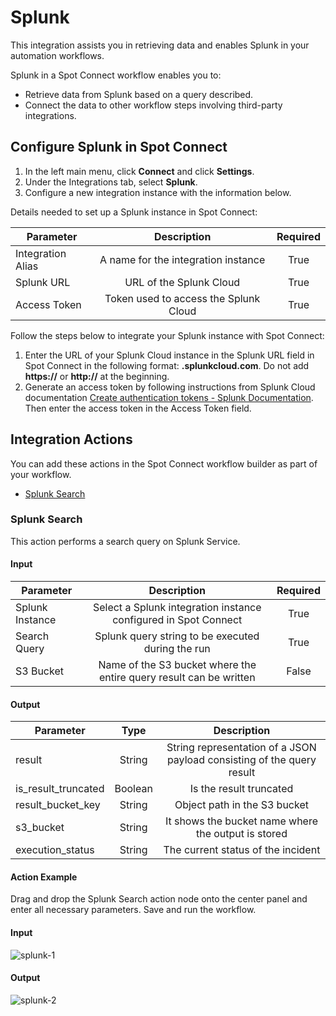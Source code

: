 # Splunk

This integration assists you in retrieving data and enables Splunk in your automation workflows. 

Splunk in a Spot Connect workflow enables you to: 
* Retrieve data from Splunk based on a query described. 
* Connect the data to other workflow steps involving third-party integrations. 

## Configure Splunk in Spot Connect 

1. In the left main menu, click **Connect** and click **Settings**.  
2. Under the Integrations tab, select **Splunk**. 
3. Configure a new integration instance with the information below.

Details needed to set up a Splunk instance in Spot Connect: 

|       Parameter         |                   Description              |      Required  |
|-------------------------|:------------------------------------------:|:--------------:|
|      Integration Alias  |     A name for the integration instance    |     True       |
|      Splunk URL         |     URL of the Splunk Cloud                |     True       |
|      Access Token       |     Token used to access the Splunk Cloud  |     True       |

Follow the steps below to integrate your Splunk instance with Spot Connect: 

1. Enter the URL of your Splunk Cloud instance in the Splunk URL field in Spot Connect in the following format: **<yoursubdomain>.splunkcloud.com**. Do not add **https://** or **http://** at the beginning. 
2. Generate an access token by following instructions from Splunk Cloud documentation [Create authentication tokens - Splunk Documentation](https://docs.splunk.com/Documentation/SplunkCloud/latest/Security/CreateAuthTokens). Then enter the access token in the Access Token field.

## Integration Actions 

You can add these actions in the Spot Connect workflow builder as part of your workflow.  

* [Splunk Search](https://docs.spot.io/spot-connect/integrations/splunk?id=splunk-search) 

### Splunk Search 

This action performs a search query on Splunk Service. 

#### Input 

|       Parameter       |                                 Description                             |      Required  |
|-----------------------|:-----------------------------------------------------------------------:|:--------------:|
|      Splunk Instance  |     Select a Splunk integration instance configured in Spot Connect     |     True       |
|      Search Query     |     Splunk query string to be executed during the run                   |     True       |
|      S3 Bucket        |     Name of the S3 bucket where the entire query result can be written  |     False      |

#### Output  

|       Parameter           |       Type   |                                   Description                               |
|---------------------------|:------------:|:---------------------------------------------------------------------------:|
|      result               |     String   |     String representation of a JSON payload consisting of the query result  |
|      is_result_truncated  |     Boolean  |     Is the result truncated                                                 |
|      result_bucket_key    |     String   |     Object path in the S3 bucket                                            |
|      s3_bucket            |     String   |     It shows the bucket name where the output is stored                     |
|      execution_status     |     String   |     The current status of the incident                                      |


#### Action Example 

Drag and drop the Splunk Search action node onto the center panel and enter all necessary parameters. Save and run the workflow. 

#### Input 

![splunk-1](https://github.com/spotinst/help/assets/106514736/34a3c288-0ef8-4bc9-9301-23b836e00b6b)

#### Output 

![splunk-2](https://github.com/spotinst/help/assets/106514736/91132410-d49e-492d-a90b-f353d911c880)


  

 
